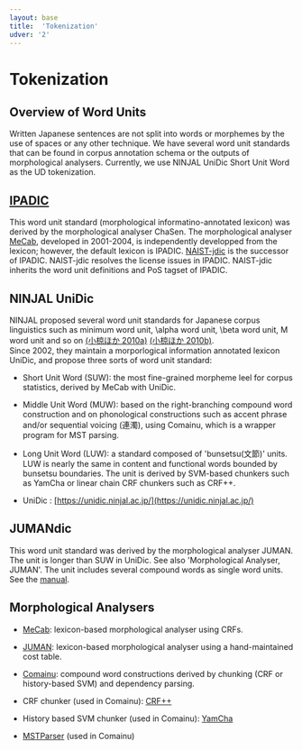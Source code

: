 ```yaml
---
layout: base
title:  'Tokenization'
udver: '2'
---
```


# Tokenization

## Overview of Word Units
Written Japanese sentences are not split into words or morphemes by the use of spaces or any other technique.
We have several word unit standards that can be found in corpus annotation schema or the outputs of morphological analysers.
Currently, we use NINJAL UniDic Short Unit Word as the UD tokenization.

## [IPADIC](https://sourceforge.jp/projects/ipadic/) 
This word unit standard (morphological informatino-annotated lexicon) was derived by the morphological analyser ChaSen. 
The morphological analyser [MeCab](http://taku910.github.io/mecab/), developed in 2001-2004, is independently developped from the lexicon; however, the default lexicon is IPADIC. [NAIST-jdic](http://sourceforge.jp/projects/naist-jdic/) is the successor of IPADIC. NAIST-jdic resolves the license issues in IPADIC. NAIST-jdic inherits the word unit definitions and PoS tagset of IPADIC. 

## NINJAL UniDic 
NINJAL proposed several word unit standards for Japanese corpus linguistics such as minimum word unit, \alpha word unit, \beta word unit, M word unit and so on [(小椋ほか 2010a)](http://pj.ninjal.ac.jp/corpus_center/bccwj/doc/report/JC-D-10-05-01.pdf) [(小椋ほか 2010b)](http://pj.ninjal.ac.jp/corpus_center/bccwj/doc/report/JC-D-10-05-02.pdf).  
Since 2002, they maintain a morporlogical information annotated lexicon UniDic, and propose three sorts of word unit standard:

* Short Unit Word (SUW): 
 the most fine-grained morpheme leel for corpus statistics, derived by MeCab with UniDic.
* Middle Unit Word (MUW): 
 based on the right-branching compound word construction and on phonological constructions such as accent phrase and/or sequential voicing (連濁), using Comainu, which is a wrapper program for MST parsing.
* Long Unit Word (LUW): a standard composed of 'bunsetsu(文節)' units. LUW is nearly the same in content and functional words bounded by bunsetsu boundaries. The unit is derived by SVM-based chunkers such as YamCha or linear chain CRF chunkers such as CRF++.


* UniDic : [https://unidic.ninjal.ac.jp/](https://unidic.ninjal.ac.jp/)

## JUMANdic 
This word unit standard was derived by the morphological analyser JUMAN. The unit is longer than SUW in UniDic.
See also 'Morphological Analyser, JUMAN'.
The unit includes several compound words as single word units. See the [manual](http://nlp.ist.i.kyoto-u.ac.jp/nl-resource/corpus/KyotoCorpus4.0/doc/syn_guideline.pdf).

## Morphological Analysers

* [MeCab](https://mecab.googlecode.com/svn/trunk/mecab/doc/index.html): lexicon-based morphological analyser using CRFs.

* [JUMAN](https://nlp.ist.i.kyoto-u.ac.jp/index.php?JUMAN): lexicon-based morphological analyser using a hand-maintained cost table.

* [Comainu](https://comainu.org/): compound word constructions derived by chunking (CRF or history-based SVM) and dependency parsing.

* CRF chunker (used in Comainu): [CRF++](https://taku910.github.io/crfpp/)

* History based SVM chunker (used in Comainu): [YamCha](http://chasen.org/~taku/software/yamcha/)

* [MSTParser](https://sourceforge.net/projects/mstparser/) (used in Comainu)

